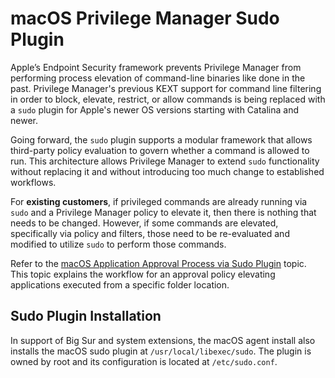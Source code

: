 [title]: # (Sudo Plugin)
[tags]: # (macOS)
[priority]: # (27)
# macOS Privilege Manager Sudo Plugin

Apple’s Endpoint Security framework prevents Privilege Manager from performing process elevation of command-line binaries like done in the past. Privilege Manager's previous KEXT support for command line filtering in order to block, elevate, restrict, or allow commands is being replaced with a `sudo` plugin for Apple's newer OS versions starting with Catalina and newer.

Going forward, the `sudo` plugin supports a modular framework that allows third-party policy evaluation to govern whether a command is allowed to run. This architecture allows Privilege Manager to extend `sudo` functionality without replacing it and without introducing too much change to established workflows.

For __existing customers__, if privileged commands are already running via `sudo` and a Privilege Manager policy to elevate it, then there is nothing that needs to be changed. However, if some commands are elevated, specifically via policy and filters, those need to be re-evaluated and modified to utilize `sudo` to perform those commands.

Refer to the [macOS Application Approval Process via Sudo Plugin](../../computer-groups/macOS/examples/approval-sudo.md) topic. This topic explains the workflow for an approval policy elevating applications executed from a specific folder location.

## Sudo Plugin Installation

In support of Big Sur and system extensions, the macOS agent install also installs the macOS sudo plugin at `/usr/local/libexec/sudo`. The plugin is owned by root and its configuration is located at `/etc/sudo.conf`.
